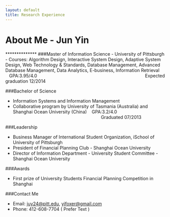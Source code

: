 ```yaml
---
layout: default
title: Research Experience
---
```


<h1>About Me - Jun Yin</h1>
**************
###Master of Information Science  
- University of Pittsburgh  
- Courses: Algorithm Design, Interactive System Design, Adaptive System Design, Web Technology & Standards, Database Management, Advanced Database Management, Data Analytics, E-business, Information Retrieval  
&nbsp;&nbsp;&nbsp;GPA:3.95/4.0 &nbsp;&nbsp;&nbsp;&nbsp;&nbsp;&nbsp;&nbsp;&nbsp;&nbsp;&nbsp;&nbsp;&nbsp;&nbsp;&nbsp;&nbsp;&nbsp;&nbsp;&nbsp;&nbsp;&nbsp;&nbsp;&nbsp;&nbsp;&nbsp;&nbsp;&nbsp;&nbsp;&nbsp;&nbsp;&nbsp;&nbsp;&nbsp;&nbsp;&nbsp;&nbsp;&nbsp;&nbsp;&nbsp;&nbsp;&nbsp;&nbsp;&nbsp;&nbsp;&nbsp;&nbsp;&nbsp;&nbsp;&nbsp;&nbsp;&nbsp;&nbsp;&nbsp;&nbsp;&nbsp;&nbsp;&nbsp;&nbsp;&nbsp;&nbsp;&nbsp;&nbsp;&nbsp;&nbsp;&nbsp;&nbsp;&nbsp;&nbsp;&nbsp;&nbsp;&nbsp;&nbsp;&nbsp;&nbsp;&nbsp;&nbsp;&nbsp;&nbsp;&nbsp;&nbsp;&nbsp;&nbsp;&nbsp;&nbsp;&nbsp;&nbsp;Expected graduation 12/2014
 
###Bachelor of Science 
- Information Systems and Information Management   
- Collaborative program by University of Tasmania (Australia) and Shanghai Ocean University (China)
&nbsp;&nbsp;&nbsp;GPA:3.2/4.0 &nbsp;&nbsp;&nbsp;&nbsp;&nbsp;&nbsp;&nbsp;&nbsp;&nbsp;&nbsp;&nbsp;&nbsp;&nbsp;&nbsp;&nbsp;&nbsp;&nbsp;&nbsp;&nbsp;&nbsp;&nbsp;&nbsp;&nbsp;&nbsp;&nbsp;&nbsp;&nbsp;&nbsp;&nbsp;&nbsp;&nbsp;&nbsp;&nbsp;&nbsp;&nbsp;&nbsp;&nbsp;&nbsp;&nbsp;&nbsp;&nbsp;&nbsp;&nbsp;&nbsp;&nbsp;&nbsp;&nbsp;&nbsp;&nbsp;&nbsp;&nbsp;&nbsp;&nbsp;&nbsp;&nbsp;&nbsp;&nbsp;&nbsp;&nbsp;&nbsp;&nbsp;&nbsp;&nbsp;&nbsp;&nbsp;&nbsp;&nbsp;&nbsp;&nbsp;&nbsp;Graduated 07/2013
   
###Leadership  
- Business Manager of International Student Organization, iSchool of University of Pittsburgh
- President of Financial Planning Club - Shanghai Ocean University
- Director of Information Department - University Student Committee - Shanghai Ocean University
 
###Awards  
- First prize of University Students Financial Planning Competition in Shanghai
 
###Contact Me  
- Email: <juy24@pitt.edu>, <yjfoxer@gmail.com>
- Phone: 412-608-7704 ( Prefer Text )

